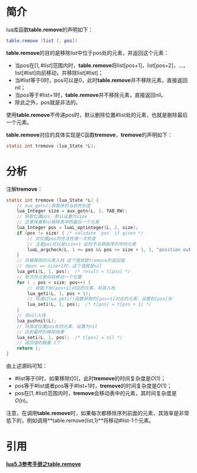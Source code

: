 # 简介

lua库函数**table.remove**的声明如下：

```lua
table.remove (list [, pos])
```

**table.remove**的目的是移除list中位于pos处的元素，并返回这个元素：

+ 当pos在$[1,\#list]$范围内时，**table.remove**将list[pos+1]，list[pos+2]，...，list[#list]向前移动，并移除list[#list]；
+ 当#list等于0时，pos可以是0，此时**table.remove**并不移除元素，直接返回nil；
+ 当pos等于#list+1时，**table.remove**并不移除元素，直接返回nil。
+ 除此之外，pos就是非法的。

使用**table.remove**不传递pos时，默认删除位置#list处的元素，也就是删除最后一个元素。

**table.remove**对应的具体实现是C函数**tremove**，**tremove**的声明如下：

```c
static int tremove (lua_State *L);
```

# 分析

注解**tremove**：

```c
static int tremove (lua_State *L) {
    // aux_getn()获取序列当前的长度
    lua_Integer size = aux_getn(L, 1, TAB_RW);
    // 获取位置pos，默认设置为size
    // 这意味着默认移除表中的最后一个元素
    lua_Integer pos = luaL_optinteger(L, 2, size);
    if (pos != size) { /* validate 'pos' if given */
        // 对位置pos的合法性做一次检查
        // 注意pos可以是size+1 此时不会移除序列中的元素
        luaL_argcheck(L, 1 <= pos && pos <= size + 1, 1, "position out of bounds");
    }
    // 将被移除的元素入栈 这个值就是tremove的返回值
    // 当pos == size+1时，这个值就是nil
    lua_geti(L, 1, pos);  /* result = t[pos] */
    // 依次将元素向前移动一个位置
    for ( ; pos < size; pos++) {
        // 获取下标[pos+1]对应的元素，将其入栈
        lua_geti(L, 1, pos + 1);
        // 将通过lua_geti()函数获取的[pos+1]对应的元素，设置到[pos]处
        lua_seti(L, 1, pos);  /* t[pos] = t[pos + 1] */
    }
    // 将nil入栈
    lua_pushnil(L);
    // 将指定位置pos处的元素，设置为nil
    // 达到最终的移除效果
    lua_seti(L, 1, pos);  /* t[pos] = nil */
    // 返回值的数量 1个
    return 1;
}
```

由上述源码可知：

+ #list等于0时，如果移除t[0]，此时**tremove**的时间复杂度是$O(1)$；
+ pos等于#list或者pos等于#list+1时，**tremove**的时间复杂度是$O(1)$；
+ pos在$[1,\#list)$范围内时，**tremove**会移动表中的元素，其时间复杂度是$O(n)$。

注意，在调用**table.remove**时，如果每次都移除序列前面的元素，其效率是非常低下的，例如调用**table.remove(list,1)**将移动#list-1个元素。

# 引用

[**lua5.3参考手册之table.remove**](https://www.lua.org/manual/5.3/manual.html#pdf-table.remove)